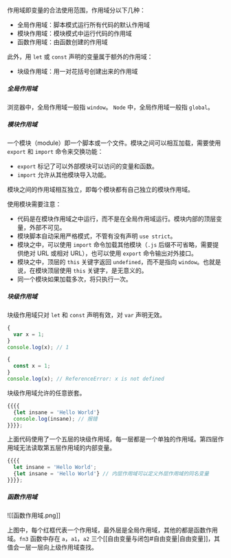 作用域即变量的合法使用范围，作用域分以下几种：

-   全局作用域：脚本模式运行所有代码的默认作用域
-   模块作用域：模块模式中运行代码的作用域
-   函数作用域：由函数创建的作用域

此外，用 `let` 或 `const` 声明的变量属于额外的作用域：

-   块级作用域：用一对花括号创建出来的作用域


##### 全局作用域

浏览器中，全局作用域一般指 `window`。
`Node` 中，全局作用域一般指 `global`。


##### 模块作用域

一个模块（module）即一个脚本或一个文件。模块之间可以相互加载，需要使用 `export` 和 `import` 命令来交换功能：

-   `export` 标记了可以外部模块可以访问的变量和函数。
-   `import` 允许从其他模块导入功能。

模块之间的作用域相互独立，即每个模块都有自己独立的模块作用域。

使用模块需要注意：

-   代码是在模块作用域之中运行，而不是在全局作用域运行。模块内部的顶层变量，外部不可见。
-   模块脚本自动采用严格模式，不管有没有声明 `use strict`。
-   模块之中，可以使用 `import` 命令加载其他模块（`.js` 后缀不可省略，需要提供绝对 URL 或相对 URL），也可以使用 `export` 命令输出对外接口。
-   模块之中，顶层的 `this` 关键字返回 `undefined`，而不是指向 `window`。也就是说，在模块顶层使用 `this` 关键字，是无意义的。
-   同一个模块如果加载多次，将只执行一次。


##### 块级作用域

块级作用域只对 `let` 和 `const` 声明有效，对 `var` 声明无效。

``` js
{
  var x = 1;
}
console.log(x); // 1

{
  const x = 1;
}
console.log(x); // ReferenceError: x is not defined
```

块级作用域允许的任意嵌套。

```js
{{{{
  {let insane = 'Hello World'}
  console.log(insane); // 报错
}}}};
```

上面代码使用了一个五层的块级作用域，每一层都是一个单独的作用域。第四层作用域无法读取第五层作用域的内部变量。

```js
{{{{
  let insane = 'Hello World';
  {let insane = 'Hello World'} // 内层作用域可以定义外层作用域的同名变量
}}}};
```


##### 函数作用域

![[函数作用域.png]]

上图中，每个红框代表一个作用域，最外层是全局作用域，其他的都是函数作用域。`fn3` 函数中存在 `a`，`a1`，`a2` 三个[[自由变量与闭包#自由变量|自由变量]]，其值会一层一层向上级作用域查找。